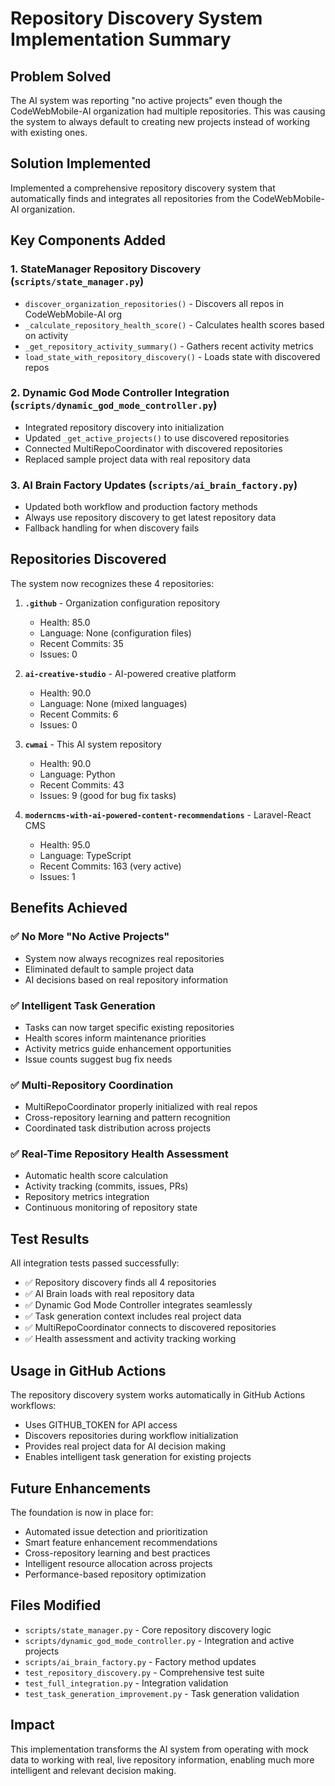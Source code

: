 # Repository Discovery System Implementation Summary

## Problem Solved
The AI system was reporting "no active projects" even though the CodeWebMobile-AI organization had multiple repositories. This was causing the system to always default to creating new projects instead of working with existing ones.

## Solution Implemented
Implemented a comprehensive repository discovery system that automatically finds and integrates all repositories from the CodeWebMobile-AI organization.

## Key Components Added

### 1. StateManager Repository Discovery (`scripts/state_manager.py`)
- `discover_organization_repositories()` - Discovers all repos in CodeWebMobile-AI org
- `_calculate_repository_health_score()` - Calculates health scores based on activity
- `_get_repository_activity_summary()` - Gathers recent activity metrics
- `load_state_with_repository_discovery()` - Loads state with discovered repos

### 2. Dynamic God Mode Controller Integration (`scripts/dynamic_god_mode_controller.py`)
- Integrated repository discovery into initialization
- Updated `_get_active_projects()` to use discovered repositories
- Connected MultiRepoCoordinator with discovered repositories
- Replaced sample project data with real repository data

### 3. AI Brain Factory Updates (`scripts/ai_brain_factory.py`)
- Updated both workflow and production factory methods
- Always use repository discovery to get latest repository data
- Fallback handling for when discovery fails

## Repositories Discovered
The system now recognizes these 4 repositories:

1. **`.github`** - Organization configuration repository
   - Health: 85.0
   - Language: None (configuration files)
   - Recent Commits: 35
   - Issues: 0

2. **`ai-creative-studio`** - AI-powered creative platform
   - Health: 90.0
   - Language: None (mixed languages)
   - Recent Commits: 6
   - Issues: 0

3. **`cwmai`** - This AI system repository
   - Health: 90.0
   - Language: Python
   - Recent Commits: 43
   - Issues: 9 (good for bug fix tasks)

4. **`moderncms-with-ai-powered-content-recommendations`** - Laravel-React CMS
   - Health: 95.0
   - Language: TypeScript
   - Recent Commits: 163 (very active)
   - Issues: 1

## Benefits Achieved

### ✅ No More "No Active Projects"
- System now always recognizes real repositories
- Eliminated default to sample project data
- AI decisions based on real repository information

### ✅ Intelligent Task Generation
- Tasks can now target specific existing repositories
- Health scores inform maintenance priorities
- Activity metrics guide enhancement opportunities
- Issue counts suggest bug fix needs

### ✅ Multi-Repository Coordination
- MultiRepoCoordinator properly initialized with real repos
- Cross-repository learning and pattern recognition
- Coordinated task distribution across projects

### ✅ Real-Time Repository Health Assessment
- Automatic health score calculation
- Activity tracking (commits, issues, PRs)
- Repository metrics integration
- Continuous monitoring of repository state

## Test Results
All integration tests passed successfully:

- ✅ Repository discovery finds all 4 repositories
- ✅ AI Brain loads with real repository data
- ✅ Dynamic God Mode Controller integrates seamlessly
- ✅ Task generation context includes real project data
- ✅ MultiRepoCoordinator connects to discovered repositories
- ✅ Health assessment and activity tracking working

## Usage in GitHub Actions
The repository discovery system works automatically in GitHub Actions workflows:
- Uses GITHUB_TOKEN for API access
- Discovers repositories during workflow initialization
- Provides real project data for AI decision making
- Enables intelligent task generation for existing projects

## Future Enhancements
The foundation is now in place for:
- Automated issue detection and prioritization
- Smart feature enhancement recommendations
- Cross-repository learning and best practices
- Intelligent resource allocation across projects
- Performance-based repository optimization

## Files Modified
- `scripts/state_manager.py` - Core repository discovery logic
- `scripts/dynamic_god_mode_controller.py` - Integration and active projects
- `scripts/ai_brain_factory.py` - Factory method updates
- `test_repository_discovery.py` - Comprehensive test suite
- `test_full_integration.py` - Integration validation
- `test_task_generation_improvement.py` - Task generation validation

## Impact
This implementation transforms the AI system from operating with mock data to working with real, live repository information, enabling much more intelligent and relevant decision making.